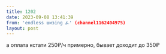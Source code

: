 ```yaml
---
title: 1202
date: 2023-09-08 13:41:39
from: 'endless шизing ⍼' (channel1162404975)
layout: post
---
```


а оплата кстати 250₽/ч примерно, бывает доходит до 350₽
